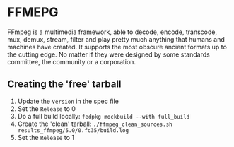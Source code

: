 # FFMEPG

FFmpeg is a multimedia framework, able to decode, encode, transcode, mux,
demux, stream, filter and play pretty much anything that humans and machines
have created. It supports the most obscure ancient formats up to the cutting
edge. No matter if they were designed by some standards committee, the
community or a corporation.

## Creating the 'free' tarball

1. Update the `Version` in the spec file
2. Set the `Release` to 0
2. Do a full build locally: `fedpkg mockbuild --with full_build`
3. Create the 'clean' tarball: `./ffmpeg_clean_sources.sh results_ffmpeg/5.0/0.fc35/build.log`
4. Set the `Release` to 1
